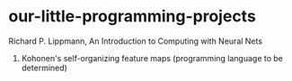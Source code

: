 # our-little-programming-projects
Richard P. Lippmann, An Introduction to Computing with Neural Nets
1) Kohonen's self-organizing feature maps
   (programming language to be determined)

